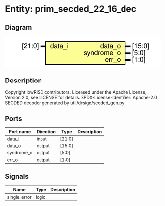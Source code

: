# Entity: prim_secded_22_16_dec

## Diagram

![Diagram](prim_secded_22_16_dec.svg "Diagram")
## Description

Copyright lowRISC contributors.
 Licensed under the Apache License, Version 2.0, see LICENSE for details.
 SPDX-License-Identifier: Apache-2.0
 SECDED decoder generated by util/design/secded_gen.py
 
## Ports

| Port name  | Direction | Type   | Description |
| ---------- | --------- | ------ | ----------- |
| data_i     | input     | [21:0] |             |
| data_o     | output    | [15:0] |             |
| syndrome_o | output    | [5:0]  |             |
| err_o      | output    | [1:0]  |             |
## Signals

| Name         | Type  | Description |
| ------------ | ----- | ----------- |
| single_error | logic |             |
